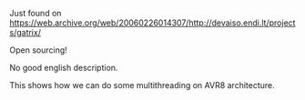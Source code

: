 Just found on https://web.archive.org/web/20060226014307/http://devaiso.endi.lt/projects/gatrix/

Open sourcing!

No good english description.

This shows how we can do some multithreading on AVR8 architecture.

